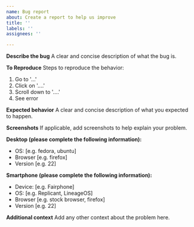 ```yaml
---
name: Bug report
about: Create a report to help us improve
title: ''
labels: ''
assignees: ''

---
```


**Describe the bug**
A clear and concise description of what the bug is.

**To Reproduce**
Steps to reproduce the behavior:
1. Go to '...'
2. Click on '....'
3. Scroll down to '....'
4. See error

**Expected behavior**
A clear and concise description of what you expected to happen.

**Screenshots**
If applicable, add screenshots to help explain your problem.

**Desktop (please complete the following information):**
 - OS: [e.g. fedora, ubuntu]
 - Browser [e.g. firefox]
 - Version [e.g. 22]

**Smartphone (please complete the following information):**
 - Device: [e.g. Fairphone]
 - OS: [e.g. Replicant, LineageOS]
 - Browser [e.g. stock browser, firefox]
 - Version [e.g. 22]

**Additional context**
Add any other context about the problem here.
